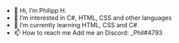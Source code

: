 - 👋 Hi, I’m Philipp H.
- 👀 I’m interested in C#, HTML, CSS and other languages 
- 🌱 I’m currently learning HTML, CSS and C#. 
- 📫 How to reach me Add me an Discord: _Phil#4793

<!---
PhilXi/PhilXi is a ✨ special ✨ repository because its `README.md` (this file) appears on your GitHub profile.
You can click the Preview link to take a look at your changes.
--->
